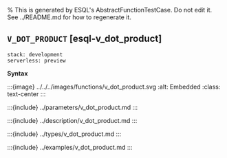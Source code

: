 % This is generated by ESQL's AbstractFunctionTestCase. Do not edit it. See ../README.md for how to regenerate it.

## `V_DOT_PRODUCT` [esql-v_dot_product]
```{applies_to}
stack: development
serverless: preview
```

**Syntax**

:::{image} ../../../images/functions/v_dot_product.svg
:alt: Embedded
:class: text-center
:::


:::{include} ../parameters/v_dot_product.md
:::

:::{include} ../description/v_dot_product.md
:::

:::{include} ../types/v_dot_product.md
:::

:::{include} ../examples/v_dot_product.md
:::
